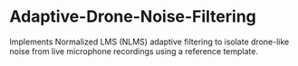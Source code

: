 # Adaptive-Drone-Noise-Filtering
Implements Normalized LMS (NLMS) adaptive filtering to isolate drone-like noise from live microphone recordings using a reference template.
